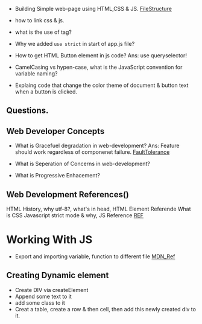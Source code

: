 
- Building Simple web-page using HTML,CSS & JS.
[FileStructure](https://learn.microsoft.com/en-us/training/modules/build-simple-website/2-project-structure)

- how to link css & js.
- what is the use of <noscript> tag?
- Why we added `use strict` in start of app.js file?

- How to get HTML Button element in js code?
Ans: use queryselector!

- CamelCasing vs hypen-case, what is the JavaScript convention for variable naming?

- Explaing code that change the color theme of document & button text when a button is clicked.


## Questions.

## Web Developer Concepts
- What is Gracefuel degradation in web-development?
Ans: Feature should work regardless of componenet failure.
[FaultTolerance](https://en.wikipedia.org/wiki/Fault_tolerance)

- What is Seperation of Concerns in web-development?

- What is Progressive Enhacement?

## Web Development References()
HTML History, why utf-8?, what's in head, HTML Element Referende
What is CSS
Javascript strict mode & why, JS Reference
[REF](https://learn.microsoft.com/en-us/training/modules/build-simple-website/7-summary)


# Working With JS

- Export and importing variable, function to different file
[MDN_Ref](https://developer.mozilla.org/en-US/docs/web/javascript/reference/statements/export)

## Creating Dynamic element
- Create DIV via createElement
- Append some text to it
- add some class to it
- Creat a table, create a row & then cell, then add this newly created div to it.